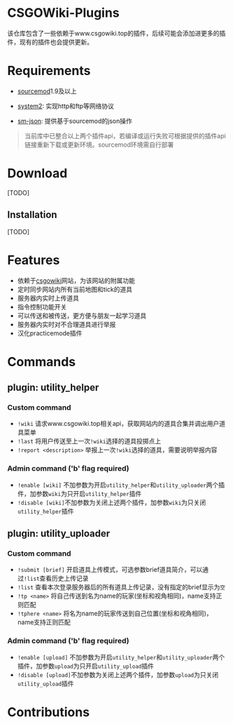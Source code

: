 # CSGOWiki-Plugins
该仓库包含了一些依赖于www.csgowiki.top的插件，后续可能会添加进更多的插件，现有的插件也会提供更新。
# Requirements

- [sourcemod](https://www.sourcemod.net/downloads.php?branch=stable)1.9及以上

- [system2](https://github.com/dordnung/System2): 实现http和ftp等网络协议
- [sm-json](https://github.com/clugg/sm-json): 提供基于sourcemod的json操作

> 当前库中已整合以上两个插件api，若编译或运行失败可根据提供的插件api链接重新下载或更新环境。sourcemod环境需自行部署

# Download
[TODO]
## Installation
[TODO]
# Features

- 依赖于[csgowiki](www.csgowiki.top)网站，为该网站的附属功能
- 定时同步网站内所有当前地图和tick的道具
- 服务器内实时上传道具
- 指令控制功能开关
- 可以传送和被传送，更方便与朋友一起学习道具
- 服务器内实时对不合理道具进行举报
- 汉化practicemode插件

# Commands

## plugin: utility_helper

### Custom command

- `!wiki` 请求www.csgowiki.top相关api，获取网站内的道具合集并调出用户道具菜单
- `!last` 将用户传送至上一次`!wiki`选择的道具投掷点上
- `!report <description>` 举报上一次`!wiki`选择的道具，需要说明举报内容

### Admin command ('b' flag required)

- `!enable [wiki]` 不加参数为开启`utility_helper`和`utility_uploader`两个插件，加参数`wiki`为只开启`utility_helper`插件
- `!disable [wiki]`不加参数为关闭上述两个插件，加参数`wiki`为只关闭`utility_helper`插件

## plugin: utility_uploader

### Custom command

- `!submit [brief]` 开启道具上传模式，可选参数brief道具简介，可以通过`!list`查看历史上传记录
- `!list` 查看本次登录服务器后的所有道具上传记录，没有指定的brief显示为`空`
- `!tp <name>` 将自己传送到名为name的玩家(坐标和视角相同)，name支持正则匹配
- `!tphere <name>` 将名为name的玩家传送到自己位置(坐标和视角相同)，name支持正则匹配

### Admin command ('b' flag required)

- `!enable [upload]` 不加参数为开启`utility_helper`和`utility_uploader`两个插件，加参数`upload`为只开启`utility_upload`插件
- `!disable [upload]`不加参数为关闭上述两个插件，加参数`upload`为只关闭`utility_upload`插件

# Contributions

